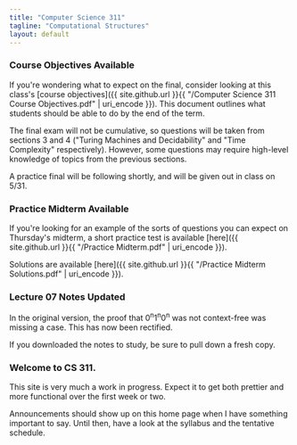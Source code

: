 ```yaml
---
title: "Computer Science 311"
tagline: "Computational Structures"
layout: default
---
```


### Course Objectives Available

If you're wondering what to expect on the final, consider looking at this class's [course objectives]({{ site.github.url }}{{ "/Computer Science 311 Course Objectives.pdf" | uri_encode }}). This document outlines what students should be able to do by the end of the term.

The final exam will not be cumulative, so questions will be taken from sections 3 and 4 ("Turing Machines and Decidability" and "Time Complexity" respectively). However, some questions may require high-level knowledge of topics from the previous sections.

A practice final will be following shortly, and will be given out in class on 5/31.

### Practice Midterm Available

If you're looking for an example of the sorts of questions you can expect on Thursday's midterm, a
short practice test is available [here]({{ site.github.url }}{{ "/Practice Midterm.pdf" | uri_encode }}).

Solutions are available [here]({{ site.github.url }}{{ "/Practice Midterm Solutions.pdf" | uri_encode }}).

### Lecture 07 Notes Updated

In the original version, the proof that 0<sup>n</sup>1<sup>n</sup>0<sup>n</sup> was not context-free was missing a case. This has
now been rectified.

If you downloaded the notes to study, be sure to pull down a fresh copy.

### Welcome to CS 311.

This site is very much a work in progress. Expect it to get both prettier and more functional over
the first week or two.

Announcements should show up on this home page when I have something important to say. Until then,
have a look at the syllabus and the tentative schedule.
